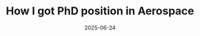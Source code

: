 ---
title: "How I got PhD position in Aerospace"
date: 2025-06-24
tags:
  - graduate school
  - Monash
external_url: https://medium.com/@rkartik.inbox/how-i-got-phd-position-in-aerospace-74e4646cedaa
excerpt: "In this blog, I share my journey of applying to universities for PhD positions across US, Europe and Australia based universities & labs."
---